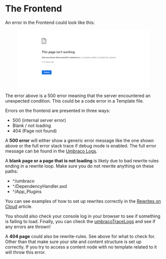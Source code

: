 # The Frontend

An error in the Frontend could look like this:

<figure><img src="../../.gitbook/assets/frontend-error-500.png" alt=""><figcaption></figcaption></figure>

The error above is a 500 error meaning that the server encountered an unexpected condition. This could be a code error in a Template file.

Errors on the frontend are presented in three ways:

* 500 (internal server error)
* Blank / not loading
* 404 (Page not found)

A **500 error** will either show a generic error message like the one shown above or the full error stack trace if debug mode is enabled. The full error message can be found in the [Umbraco Logs](log-files.md).

A **blank page or a page that is not loading** is likely due to bad rewrite rules ending in a rewrite loop. Make sure you do not rewrite anything on these paths:

* ^/umbraco
* ^/DependencyHandler.axd
* ^/App\_Plugins

You can see examples of how to set up rewrites correctly in the [Rewrites on Cloud](../set-up/project-settings/manage-hostnames/rewrites-on-cloud.md) article.

You should also check your console log in your browser to see if something is failing to load. Finally, you can check the [umbracoTraceLogs](log-files.md#umbraco-logs) and see if any errors are thrown!

A **404 page** could also be rewrite-rules. See above for what to check for. Other than that make sure your site and content structure is set up correctly. If you try to access a content node with no template related to it will throw this error.
